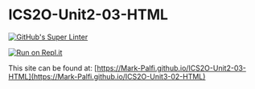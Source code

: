 # ICS2O-Unit2-03-HTML

[![GitHub's Super Linter](https://github.com/Mark-Palfi/ICS2O-Unit3-02-HTML/workflows/GitHub's%20Super%20Linter/badge.svg)](https://github.com/Mark-Palfi/ICS2O-Unit3-02-HTML/actions)

[![Run on Repl.it](https://repl.it/badge/github/Mark-Palfi/ICS2O-Unit2-03-HTML)](https://repl.it/github/Mark-Palfi/ICS2O-Unit3-02-HTML)

This site can be found at: [https://Mark-Palfi.github.io/ICS2O-Unit2-03-HTML](https://Mark-Palfi.github.io/ICS2O-Unit3-02-HTML)
